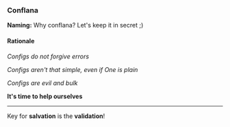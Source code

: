 ### Conflana

**Naming:** Why conflana? Let's keep it in secret ;)

#### Rationale

*Configs do not forgive errors*

*Configs aren't that simple, even if One is plain*

*Configs are evil and bulk*

**It's time to help ourselves**
****

Key for **salvation** is the **validation**!